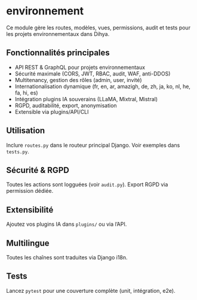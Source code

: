 # environnement

Ce module gère les routes, modèles, vues, permissions, audit et tests pour les projets environnementaux dans Dihya.

## Fonctionnalités principales
- API REST & GraphQL pour projets environnementaux
- Sécurité maximale (CORS, JWT, RBAC, audit, WAF, anti-DDOS)
- Multitenancy, gestion des rôles (admin, user, invité)
- Internationalisation dynamique (fr, en, ar, amazigh, de, zh, ja, ko, nl, he, fa, hi, es)
- Intégration plugins IA souverains (LLaMA, Mixtral, Mistral)
- RGPD, auditabilité, export, anonymisation
- Extensible via plugins/API/CLI

## Utilisation
Inclure `routes.py` dans le routeur principal Django. Voir exemples dans `tests.py`.

## Sécurité & RGPD
Toutes les actions sont logguées (voir `audit.py`). Export RGPD via permission dédiée.

## Extensibilité
Ajoutez vos plugins IA dans `plugins/` ou via l’API.

## Multilingue
Toutes les chaînes sont traduites via Django i18n.

## Tests
Lancez `pytest` pour une couverture complète (unit, intégration, e2e).
